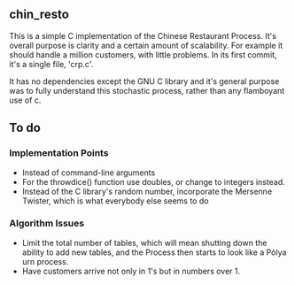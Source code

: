 ## chin_resto

This is a simple C implementation of the Chinese Restaurant Process. It's overall purpose is clarity and a certain amount of scalability. For example it should handle a million customers, with little problems. In its first commit, it's a single file, 'crp.c'.

It has no dependencies except the GNU C library and it's general purpose was to fully understand this stochastic process, rather than any flamboyant use of c.

## To do

### Implementation Points
* Instead of command-line arguments
* For the throwdice() function use doubles, or change to integers instead.
* Instead of the C library's random number, incorporate the Mersenne Twister, which is what everybody else seems to do

### Algorithm Issues
* Limit the total number of tables, which will mean shutting down the ability to add new tables, and the Process then starts to look like a Pólya urn process.
* Have customers arrive not only in 1's but in numbers over 1.

